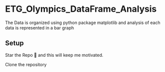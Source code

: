 # ETG_Olympics_DataFrame_Analysis
The Data is organized using python package matplotlib and analysis of each data is represented in a bar graph

## Setup
Star the Repo 🌟 and this will keep me motivated.

Clone the repository
